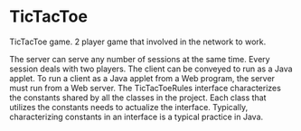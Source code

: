 # TicTacToe
TicTacToe game. 2 player game that involved in the network to work.

The server can serve any number of sessions at the same time. Every session deals with two players. The client can be conveyed to run as a Java applet. To run a client as a Java applet from a Web program, the server must run from a Web server. 
The TicTacToeRules interface characterizes the constants shared by all the classes in the project. Each class that utilizes the constants needs to actualize the interface. Typically, characterizing constants in an interface is a typical practice in Java.
